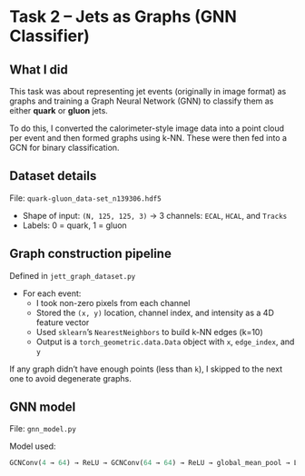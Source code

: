 # Task 2 – Jets as Graphs (GNN Classifier)

## What I did

This task was about representing jet events (originally in image format) as graphs and training a Graph Neural Network (GNN) to classify them as either **quark** or **gluon** jets.

To do this, I converted the calorimeter-style image data into a point cloud per event and then formed graphs using k-NN. These were then fed into a GCN for binary classification.


## Dataset details

File: `quark-gluon_data-set_n139306.hdf5`
- Shape of input: `(N, 125, 125, 3)` → 3 channels: `ECAL`, `HCAL`, and `Tracks`
- Labels: 0 = quark, 1 = gluon

## Graph construction pipeline

Defined in `jett_graph_dataset.py`
- For each event:
  - I took non-zero pixels from each channel
  - Stored the `(x, y)` location, channel index, and intensity as a 4D feature vector
  - Used `sklearn`’s `NearestNeighbors` to build k-NN edges (k=10)
  - Output is a `torch_geometric.data.Data` object with `x`, `edge_index`, and `y`

If any graph didn’t have enough points (less than `k`), I skipped to the next one to avoid degenerate graphs.

## GNN model

File: `gnn_model.py`

Model used:
```python
GCNConv(4 → 64) → ReLU → GCNConv(64 → 64) → ReLU → global_mean_pool → Linear → logits (2 classes)
